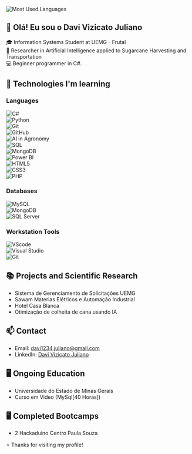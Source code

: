 ![Most Used Languages](https://github-readme-stats.vercel.app/api/top-langs/?username=DaviVizicatoJuliano&langs_count=10&theme=dark)

## 👋 Olá! Eu sou o Davi Vizicato Juliano

🎓 Information Systems Student at UEMG - Frutal  
🔬 Researcher in Artificial Intelligence applied to Sugarcane Harvesting and Transportation  
💻 Beginner programmer in C#.

## 🚀 Technologies I'm learning

### Languages  
![C#](https://img.shields.io/badge/C%23-239120?style=for-the-badge&logo=c-sharp&logoColor=white)&nbsp;  
![Python](https://img.shields.io/badge/Python-3776AB?style=for-the-badge&logo=python&logoColor=white)&nbsp;  
![Git](https://img.shields.io/badge/Git-F05032?style=for-the-badge&logo=git&logoColor=white)&nbsp;  
![GitHub](https://img.shields.io/badge/GitHub-181717?style=for-the-badge&logo=github&logoColor=white)&nbsp;  
![AI in Agronomy](https://img.shields.io/badge/AI%20in%20Agronomy-4CAF50?style=for-the-badge&logo=numpy&logoColor=white)&nbsp;  
![SQL](https://img.shields.io/badge/SQL-4479A1?style=for-the-badge&logo=postgresql&logoColor=white)&nbsp;  
![MongoDB](https://img.shields.io/badge/MongoDB-47A248?style=for-the-badge&logo=mongodb&logoColor=white)&nbsp;  
![Power BI](https://img.shields.io/badge/PowerBI-F2C811?style=for-the-badge&logo=powerbi&logoColor=black)&nbsp;  
![HTML5](https://img.shields.io/badge/HTML5-E34F26?style=for-the-badge&logo=html5&logoColor=white)&nbsp;  
![CSS3](https://img.shields.io/badge/CSS3-1572B6?style=for-the-badge&logo=css3&logoColor=white)&nbsp;  
![PHP](https://img.shields.io/badge/PHP-777BB4?style=for-the-badge&logo=php&logoColor=white)&nbsp;

### Databases  
![MySQL](https://img.shields.io/badge/mysql-4479A1.svg?style=for-the-badge&logo=mysql&logoColor=white)&nbsp;  
![MongoDB](https://img.shields.io/badge/MongoDB-%234ea94b.svg?style=for-the-badge&logo=mongodb&logoColor=white)&nbsp;  
![SQL Server](https://img.shields.io/badge/SQL%20Server-CC2927?style=for-the-badge&logo=microsoft-sql-server&logoColor=white)&nbsp;

### Workstation Tools  
![VScode](https://img.shields.io/badge/vscode-007ACC?style=for-the-badge&logo=visual-studio-code&logoColor=white)&nbsp;  
![Visual Studio](https://img.shields.io/badge/Visual_Studio-5C2D91?style=for-the-badge&logo=visual%20studio&logoColor=white)&nbsp;  
![Git](https://img.shields.io/badge/GIT-E44C30?style=for-the-badge&logo=git&logoColor=white)&nbsp;


## 📚 Projects and Scientific Research  
- Sistema de Gerenciamento de Solicitações UEMG  
- Sawam Materias Elétricos e Automação Industrial  
- Hotel Casa Blanca  
- Otimização de colheita de cana usando IA

## 📫 Contact  
- Email: davi1234.juliano@gmail.com  
- LinkedIn: [Davi Vizicato Juliano](https://www.linkedin.com/in/davi-vizicato-juliano-37303225b/)

## 🖥️ Ongoing Education  
- Universidade do Estado de Minas Gerais  
- Curso em Video (MySql[40 Horas])

## 🖥️ Completed Bootcamps  
- 2 Hackaduino Centro Paula Souza

⭐ Thanks for visiting my profile!
